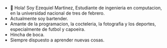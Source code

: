 - 👋 Hola! Soy Ezequiel Martinez, Estudiante de ingenieria en computacion, en la universidad nacional de tres de febrero.
-  Actualmente soy bartender. 
-  Amante de la programacion, la cocteleria, la fotografia y los deportes, especialmente de futbol y capoeira.
-  Hincha de boca.
-  Siempre dispuesto a aprender nuevas cosas.
